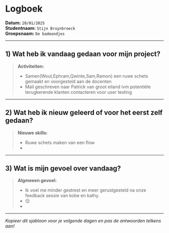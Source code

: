 # Logboek

**Datum:** `20/01/2025`  
**Studentnaam:** `Stijn Bruynbroeck`  
**Groepsnaam:** `De badeendjes`

---

## 1) Wat heb ik vandaag gedaan voor mijn project?

> **Activiteiten:**
>
> - Samen(Wout,Ephram,Qwinte,Sam,Ramon) een ruwe schets gemaakt en voorgesteld aan de docenten
> - Mail geschreven naar Patrick van groot eiland ivm potentiële terugkerende klanten contacteren voor user testing

---

## 2) Wat heb ik nieuw geleerd of voor het eerst zelf gedaan?

> **Nieuwe skills:**
>
> - Ruwe schets maken van een flow
> -

---

## 3) Wat is mijn gevoel over vandaag?

> **Algmeeen gevoel:**
>
> - Ik voel me minder gestrest en meer gerustgesteld na onze feedback sessie van kobe en kathy.
> - 😌
> -

---

_Kopieer dit sjabloon voor je volgende dagen en pas de antwoorden telkens aan!_
